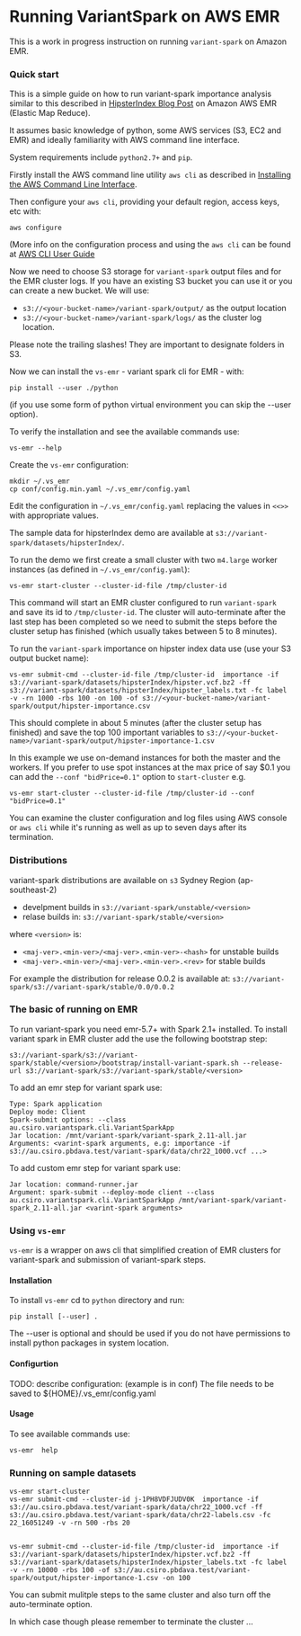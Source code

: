 Running VariantSpark on AWS EMR
================================

This is a work in progress instruction on running `variant-spark` on Amazon EMR.

### Quick start

This is a simple guide on how to run variant-spark importance analysis similar to this described in [HipsterIndex Blog Post](https://databricks.com/blog/2017/07/26/breaking-the-curse-of-dimensionality-in-genomics-using-wide-random-forests.html) on Amazon AWS EMR (Elastic Map Reduce).

It assumes basic knowledge of python, some AWS services (S3, EC2 and EMR) and ideally familiarity with AWS command line interface.

System requirements include `python2.7+` and `pip`. 

Firstly install the AWS command line utility `aws cli` as described in [Installing the AWS Command Line Interface](http://docs.aws.amazon.com/cli/latest/userguide/installing.html). 

Then configure your `aws cli`, providing your default region, access keys, etc with:

    aws configure
    
(More info on the configuration process and using the `aws cli` can be found at [AWS CLI User Guide](http://docs.aws.amazon.com/cli/latest/userguide/cli-chap-welcome.html)

Now we need to choose S3 storage for `variant-spark` output files and for the EMR cluster logs. If you have an existing S3 bucket you can use it or you can create a new bucket.  We will use:
    
* `s3://<your-bucket-name>/variant-spark/output/` as the output location
* `s3://<your-bucket-name>/variant-spark/logs/` as the cluster log location.

Please note the trailing slashes! They are important to designate folders in S3.  
  
Now we can install the `vs-emr` - variant spark cli for EMR - with:

    pip install --user ./python 
    
(if you use some form of python virtual environment you can skip the --user option). 

To verify the installation and see the available commands use: 

    vs-emr --help
    
Create the `vs-emr` configuration:

    mkdir ~/.vs_emr
    cp conf/config.min.yaml ~/.vs_emr/config.yaml
    
Edit the configuration in `~/.vs_emr/config.yaml` replacing the values in `<<>>` with appropriate values.

The sample data for hipsterIndex demo are available at `s3://variant-spark/datasets/hipsterIndex/`.

To run the demo we first create a small cluster with two `m4.large` worker instances (as defined in `~/.vs_emr/config.yaml`):

    vs-emr start-cluster --cluster-id-file /tmp/cluster-id
    
This command will start an EMR cluster configured to run `variant-spark` and save its id to `/tmp/cluster-id`.  The cluster will auto-terminate after the last step has been completed so we need to submit the steps before the cluster setup has finished (which usually takes between 5 to 8 minutes).

To run the `variant-spark` importance on hipster index data use (use your S3 output bucket name): 
    
    vs-emr submit-cmd --cluster-id-file /tmp/cluster-id  importance -if s3://variant-spark/datasets/hipsterIndex/hipster.vcf.bz2 -ff s3://variant-spark/datasets/hipsterIndex/hipster_labels.txt -fc label -v -rn 1000 -rbs 100 -on 100 -of s3://<your-bucket-name>/variant-spark/output/hipster-importance.csv

This should complete in about 5 minutes (after the cluster setup has finished) and save the top 100 important variables to `s3://<your-bucket-name>/variant-spark/output/hipster-importance-1.csv`

In this example we use on-demand instances for both the master and the workers. If you prefer to use spot instances at the max price of say $0.1 you can add the `--conf "bidPrice=0.1"` option to `start-cluster` e.g.
    
    vs-emr start-cluster --cluster-id-file /tmp/cluster-id --conf "bidPrice=0.1"
    
You can examine the cluster configuration and log files using AWS console or  `aws cli` while it's running as well as up to seven days after its termination.

### Distributions 

variant-spark distributions are available on `s3` Sydney Region (ap-southeast-2)

- develpment builds in `s3://variant-spark/unstable/<version>`
- relase builds in: `s3://variant-spark/stable/<version>`

where `<version>` is:

- `<maj-ver>.<min-ver>/<maj-ver>.<min-ver>-<hash>` for unstable builds
- `<maj-ver>.<min-ver>/<maj-ver>.<min-ver>.<rev>` for stable builds

For example the distribution for release 0.0.2 is available at:
     `s3://variant-spark/s3://variant-spark/stable/0.0/0.0.2`

### The basic of running on EMR

To run variant-spark you need emr-5.7+ with Spark 2.1+ installed.
To install variant spark in EMR cluster add the use the following bootstrap step:

    s3://variant-spark/s3://variant-spark/stable/<version>/bootstrap/install-variant-spark.sh --release-url s3://variant-spark/s3://variant-spark/stable/<version>
    
  
To add an emr step for variant spark use:

    Type: Spark application  
    Deploy mode: Client
    Spark-submit options: --class au.csiro.variantspark.cli.VariantSparkApp
    Jar location: /mnt/variant-spark/variant-spark_2.11-all.jar
    Arguments: <varint-spark arguments, e.g: importance -if s3://au.csiro.pbdava.test/variant-spark/data/chr22_1000.vcf ...>

To add custom emr step for variant spark use:

    Jar location: command-runner.jar
    Argument: spark-submit --deploy-mode client --class au.csiro.variantspark.cli.VariantSparkApp /mnt/variant-spark/variant-spark_2.11-all.jar <varint-spark arguments>


### Using  `vs-emr`

`vs-emr` is a wrapper on aws cli that simplified creation of EMR clusters for variant-spark and submission of variant-spark steps.


#### Installation

To install `vs-emr` cd to `python` directory and run:

    pip install [--user] . 
    
The --user is optional and should be used if you do not have permissions to install python packages in system location.

#### Configurtion

TODO: describe configuration:
(example is in conf) 
The file needs to be saved to ${HOME}/.vs_emr/config.yaml

#### Usage

To see available commands use:

    vs-emr  help
    
### Running on sample datasets

    vs-emr start-cluster 
    vs-emr submit-cmd --cluster-id j-1PH8VDFJUDV0K  importance -if s3://au.csiro.pbdava.test/variant-spark/data/chr22_1000.vcf -ff s3://au.csiro.pbdava.test/variant-spark/data/chr22-labels.csv -fc 22_16051249 -v -rn 500 -rbs 20


    vs-emr submit-cmd --cluster-id-file /tmp/cluster-id  importance -if s3://variant-spark/datasets/hipsterIndex/hipster.vcf.bz2 -ff s3://variant-spark/datasets/hipsterIndex/hipster_labels.txt -fc label -v -rn 10000 -rbs 100 -of s3://au.csiro.pbdava.test/variant-spark/output/hipster-importance-1.csv -on 100

You can submit mulitple steps to the same cluster and also turn off the auto-terminate option.

In which case though please remember to terminate the cluster ... 
